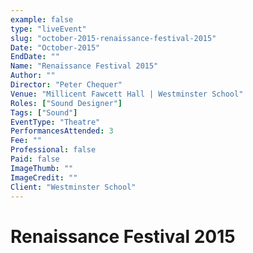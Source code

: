 ```yaml
---
example: false
type: "liveEvent"
slug: "october-2015-renaissance-festival-2015"
Date: "October-2015"
EndDate: ""
Name: "Renaissance Festival 2015"
Author: ""
Director: "Peter Chequer"
Venue: "Millicent Fawcett Hall | Westminster School"
Roles: ["Sound Designer"]
Tags: ["Sound"]
EventType: "Theatre"
PerformancesAttended: 3
Fee: ""
Professional: false
Paid: false
ImageThumb: ""
ImageCredit: ""
Client: "Westminster School"
---
```


# Renaissance Festival 2015